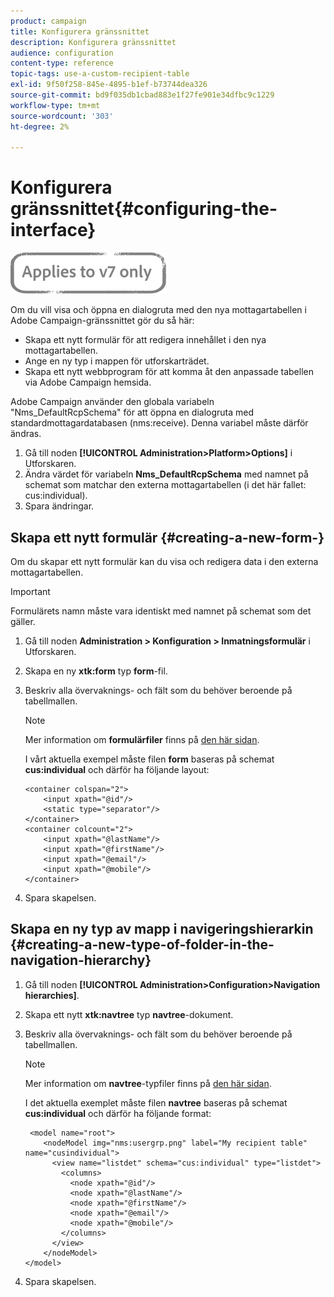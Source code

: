 ```yaml
---
product: campaign
title: Konfigurera gränssnittet
description: Konfigurera gränssnittet
audience: configuration
content-type: reference
topic-tags: use-a-custom-recipient-table
exl-id: 9f50f258-845e-4895-b1ef-b73744dea326
source-git-commit: bd9f035db1cbad883e1f27fe901e34dfbc9c1229
workflow-type: tm+mt
source-wordcount: '303'
ht-degree: 2%

---
```


# Konfigurera gränssnittet{#configuring-the-interface}

![](../../assets/v7-only.svg)

Om du vill visa och öppna en dialogruta med den nya mottagartabellen i Adobe Campaign-gränssnittet gör du så här:

* Skapa ett nytt formulär för att redigera innehållet i den nya mottagartabellen.
* Ange en ny typ i mappen för utforskarträdet.
* Skapa ett nytt webbprogram för att komma åt den anpassade tabellen via Adobe Campaign hemsida.

Adobe Campaign använder den globala variabeln &quot;Nms_DefaultRcpSchema&quot; för att öppna en dialogruta med standardmottagardatabasen (nms:receive). Denna variabel måste därför ändras.

1. Gå till noden **[!UICONTROL Administration>Platform>Options]** i Utforskaren.
1. Ändra värdet för variabeln **Nms_DefaultRcpSchema** med namnet på schemat som matchar den externa mottagartabellen (i det här fallet: cus:individual).
1. Spara ändringar.

## Skapa ett nytt formulär {#creating-a-new-form-}

Om du skapar ett nytt formulär kan du visa och redigera data i den externa mottagartabellen.

>[!IMPORTANT]
>
>Formulärets namn måste vara identiskt med namnet på schemat som det gäller.

1. Gå till noden **Administration > Konfiguration > Inmatningsformulär** i Utforskaren.
1. Skapa en ny **xtk:form** typ **form**-fil.
1. Beskriv alla övervaknings- och fält som du behöver beroende på tabellmallen.

   >[!NOTE]
   >
   >Mer information om **formulärfiler** finns på [den här sidan](../../configuration/using/identifying-a-form.md).

   I vårt aktuella exempel måste filen **form** baseras på schemat **cus:individual** och därför ha följande layout:

   ```
   <container colspan="2">
       <input xpath="@id"/>
       <static type="separator"/>
   </container>
   <container colcount="2">
       <input xpath="@lastName"/>
       <input xpath="@firstName"/>
       <input xpath="@email"/>
       <input xpath="@mobile"/>
   </container> 
   ```

1. Spara skapelsen.

## Skapa en ny typ av mapp i navigeringshierarkin {#creating-a-new-type-of-folder-in-the-navigation-hierarchy}

1. Gå till noden **[!UICONTROL Administration>Configuration>Navigation hierarchies]**.
1. Skapa ett nytt **xtk:navtree** typ **navtree**-dokument.
1. Beskriv alla övervaknings- och fält som du behöver beroende på tabellmallen.

   >[!NOTE]
   >
   >Mer information om **navtree**-typfiler finns på [den här sidan](../../platform/using/adobe-campaign-explorer.md#about-navigation-hierarchy).

   I det aktuella exemplet måste filen **navtree** baseras på schemat **cus:individual** och därför ha följande format:

   ```
    <model name="root">
       <nodeModel img="nms:usergrp.png" label="My recipient table" name="cusindividual">
         <view name="listdet" schema="cus:individual" type="listdet">
           <columns>
             <node xpath="@id"/>
             <node xpath="@lastName"/>
             <node xpath="@firstName"/>
             <node xpath="@email"/>
             <node xpath="@mobile"/>
           </columns>
         </view>
       </nodeModel>
   </model>
   ```

1. Spara skapelsen.
